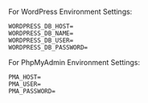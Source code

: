 For WordPress Environment Settings:  

`WORDPRESS_DB_HOST=`  
`WORDPRESS_DB_NAME=`  
`WORDPRESS_DB_USER=`  
`WORDPRESS_DB_PASSWORD=`

For PhpMyAdmin Environment Settings:

`PMA_HOST=`  
`PMA_USER=`  
`PMA_PASSWORD=`